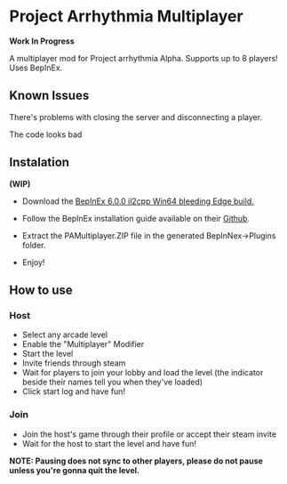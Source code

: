 # **Project Arrhythmia Multiplayer**

**Work In Progress**

A multiplayer mod for Project arrhythmia Alpha.
Supports up to 8 players!
Uses BepInEx.

## **Known Issues**

There's problems with closing the server and disconnecting a player.

The code looks bad
  

## **Instalation**
**(WIP)**

* Download the [BepInEx 6.0.0 il2cpp Win64 bleeding Edge build.](https://builds.bepinex.dev/projects/bepinex_be)
* Follow the BepInEx installation guide available on their [Github](https://github.com/BepInEx/BepInEx).
* Extract the PAMultiplayer.ZIP file in the generated BepInNex->Plugins folder.

* Enjoy!

## **How to use**

### Host

* Select any arcade level
* Enable the "Multiplayer" Modifier
* Start the level
* Invite friends through steam
* Wait for players to join your lobby and load the level (the indicator beside their names tell you when they've loaded)
* Click start log and have fun!


### Join 

* Join the host's game through their profile or accept their steam invite
* Wait for the host to start the level and have fun!


**NOTE: Pausing does not sync to other players, please do not pause unless you're gonna quit the level.**
